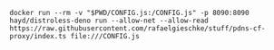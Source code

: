 
`docker run --rm -v "$PWD/CONFIG.js:/CONFIG.js" -p 8090:8090 hayd/distroless-deno run --allow-net --allow-read https://raw.githubusercontent.com/rafaelgieschke/stuff/pdns-cf-proxy/index.ts file:///CONFIG.js`
